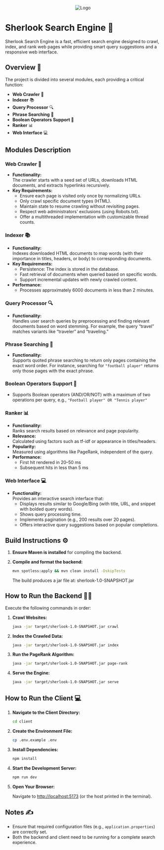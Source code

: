 <div align="center">
  <img src="https://github.com/user-attachments/assets/86f89cb6-9fc0-4157-86a0-ceb8c1d0850f" alt="Logo" />
</div>

# Sherlook Search Engine 🔎

Sherlook Search Engine is a fast, efficient search engine designed to crawl, index, and rank web pages while providing smart query suggestions and a responsive web interface.

## Overview 🚀

The project is divided into several modules, each providing a critical function:

-   **Web Crawler** 🤖
-   **Indexer** 📚
-   **Query Processor** 🔍
-   **Phrase Searching** 📝
-   **Boolean Operators Support 🔀**
-   **Ranker** 📊
-   **Web Interface** 💻

## Modules Description

### Web Crawler 🤖

-   **Functionality:**  
    The crawler starts with a seed set of URLs, downloads HTML documents, and extracts hyperlinks recursively.
-   **Key Requirements:**
    -   Ensure each page is visited only once by normalizing URLs.
    -   Only crawl specific document types (HTML).
    -   Maintain state to resume crawling without revisiting pages.
    -   Respect web administrators' exclusions (using Robots.txt).
    -   Offer a multithreaded implementation with customizable thread counts.

### Indexer 📚

-   **Functionality:**  
    Indexes downloaded HTML documents to map words (with their importance in titles, headers, or body) to corresponding documents.
-   **Key Requirements:**
    -   Persistence: The index is stored in the database.
    -   Fast retrieval of documents when queried based on specific words.
    -   Support incremental updates with newly crawled content.
-   **Performance:**
    -  Processes approximately 6000 documents in less than 2 minutes.

### Query Processor 🔍

-   **Functionality:**  
    Handles user search queries by preprocessing and finding relevant documents based on word stemming. For example, the query “travel” matches variants like “traveler” and “traveling.”

### Phrase Searching 📝

-   **Functionality:**  
    Supports quoted phrase searching to return only pages containing the exact word order. For instance, searching for `"football player"` returns only those pages with the exact phrase.

### Boolean Operators Support 🔀

  - Supports Boolean operators (AND/OR/NOT) with a maximum of two operations per query, e.g., `"Football player" OR "Tennis player"`

### Ranker 📊

-   **Functionality:**  
    Ranks search results based on relevance and page popularity.
-   **Relevance:**  
    Calculated using factors such as tf-idf or appearance in titles/headers.
-   **Popularity:**  
    Measured using algorithms like PageRank, independent of the query.
-   **Performance:**
      -   First hit rendered in 20–50 ms
      -   Subsequent hits in less than 5 ms

### Web Interface 💻

-   **Functionality:**  
    Provides an interactive search interface that:
    -   Displays results similar to Google/Bing (with title, URL, and snippet with bolded query words).
    -   Shows query processing time.
    -   Implements pagination (e.g., 200 results over 20 pages).
    -   Offers interactive query suggestions based on popular completions.

## Build Instructions ⚙️

1. **Ensure Maven is installed** for compiling the backend.
2. **Compile and format the backend:**

    ```sh
    mvn spotless:apply && mvn clean install -DskipTests
    ```

    The build produces a jar file at: sherlook-1.0-SNAPSHOT.jar

## How to Run the Backend 🏃‍♂️

Execute the following commands in order:

1. **Crawl Websites:**

    ```sh
    java -jar target/sherlook-1.0-SNAPSHOT.jar crawl
    ```

2. **Index the Crawled Data:**

    ```sh
    java -jar target/sherlook-1.0-SNAPSHOT.jar index
    ```

3. **Run the PageRank Algorithm:**

    ```sh
    java -jar target/sherlook-1.0-SNAPSHOT.jar page-rank
    ```

4. **Serve the Engine:**

    ```sh
    java -jar target/sherlook-1.0-SNAPSHOT.jar serve
    ```

## How to Run the Client 💻

1. **Navigate to the Client Directory:**

    ```sh
    cd client
    ```

2. **Create the Environment File:**

    ```sh
    cp .env.example .env
    ```

3. **Install Dependencies:**

    ```sh
    npm install
    ```

4. **Start the Development Server:**

    ```sh
    npm run dev
    ```

5. **Open Your Browser:**

    Navigate to [http://localhost:5173](http://localhost:5173) (or the host printed in the terminal).

## Notes ✍️

-   Ensure that required configuration files (e.g., `application.properties`) are correctly set.
-   Both the backend and client need to be running for a complete search experience.
